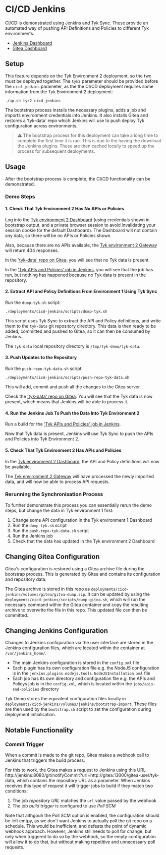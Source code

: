 # CI/CD Jenkins

CI/CD is demonstrated using Jenkins and Tyk Sync. These provide an automated way of pushing API Definitions and Policies to different Tyk environments.

- [Jenkins Dashboard](http://localhost:8070)
- [Gitea Dashboard](http://localhost:13000)

## Setup

This feature depends on the Tyk Environment 2 deployment, so the two must be deployed together. The `tyk2` parameter should be provided before the `cicd-jenkins` parameter, as the the CI/CD deployment requires some information from the Tyk Environment 2 deployment: 

```
./up.sh tyk2 cicd-jenkins
```

The bootstrap process installs the necessary plugins, adds a job and imports environment credentials into Jenkins. It also installs Gitea and restores a 'tyk-data' repo which Jenkins will use to push deploy Tyk configuration across environments.

> :warning: The bootstrap process for this deployment can take a long time to complete the first time it is run. This is due to the having the download the Jenkins plugins. These are then cached locally to speed up the process for subsequent deployments.

## Usage

After the bootstrap process is complete, the CI/CD functionality can be demonstrated.

### Demo Steps

#### 1. Check That Tyk Environment 2 Has No APIs or Policies

Log into the [Tyk environment 2 Dashboard](http://localhost:3002) (using credentials shown in bootstrap output, and a private browser session to avoid invalidating your session cookie for the default Dashboard). The Dashboard will not contain any data, so there will be no APIs or Policies shown.

Also, because there are no APIs available, the [Tyk environment 2 Gateway](http://localhost:8085/basic-open-api/get) will return 404 responses.

In the ['tyk-data' repo on Gitea](http://localhost:13000/gitea-user/tyk-data), you will see that no Tyk data is present.

In the ['Tyk APIs and Policies' job in Jenkins](http://localhost:8070/job/apis-and-policies/job/master/), you will see that the job has run, but nothing has happened because no Tyk data is present in the repository.

#### 2. Extract API and Policy Definitions From Environment 1 Using Tyk Sync

Run the `dump-tyk.sh` script:

```
./deployments/cicd-jenkins/scripts/dump-tyk.sh
```

This script uses Tyk Sync to extract the API and Policy definitions, and write them to the `tyk-data` git repository directory. This data is then ready to be added, committed and pushed to Gitea, so it can then be consumed by Jenkins.

The `tyk-data` local repository directory is `/tmp/tyk-demo/tyk-data`.

#### 3. Push Updates to the Repository

Run the `push-repo-tyk-data.sh` script:

```
./deployments/cicd-jenkins/scripts/push-repo-tyk-data.sh
```

This will add, commit and push all the changes to the Gitea server.

Check the ['tyk-data' repo on Gitea](http://localhost:13000/gitea-user/tyk-data). You will see that the Tyk data is now present, which means that Jenkins will be able to process it.

#### 4. Run the Jenkins Job To Push the Data Into Tyk Environment 2

Run a build for the ['Tyk APIs and Policies' job in Jenkins](http://localhost:8070/job/apis-and-policies/job/master/). 

Now that Tyk data is present, Jenkins will use Tyk Sync to push the APIs and Policies into Tyk Environment 2. 

#### 5. Check That Tyk Environment 2 Has APIs and Policies

In the [Tyk environment 2 Dashboard](http://localhost:3002), the API and Policy definitions will now be available. 

The [Tyk environment 2 Gateway](http://localhost:8085/basic-open-api/get) will have processed the newly imported data, and will now be able to process API requests.

### Rerunning the Synchronisation Process

To further demonstrate this process you can essentially rerun the demo steps, but change the data in Tyk environment 1 first:

1. Change some API configuration in the Tyk environment 1 Dashboard
2. Run the `dump-tyk.sh` script
3. Run the `push-repo-tyk-data.sh` script
4. Run the Jenkins job
5. Check that the data has updated in the Tyk environment 2 Dashboard

## Changing Gitea Configuration

Gitea's configuration is restored using a Gitea archive file during the bootstrap process. This is generated by Gitea and contains its configuration and repository data.

The Gitea archive is stored in this repo as `deployments/cicd-jenkins/volumes/gitea/gitea-dump.zip`. It can be updated by using the `deployments/cicd-jenkins/scripts/dump-gitea.sh`, which will run the necessary command within the Gitea container and copy the resulting archive to overwrite the file in this repo. This updated file can then be committed.

## Changing Jenkins Configuration

Changes to Jenkins configuration via the user interface are stored in the Jenkins configuration files, which are located within the container at `/var/jenkins_home/`.

- The main Jenkins configuration is stored in the `config.xml` file
- Each plugin has its own configuration file e.g. the NodeJS configuration is in the `jenkins.plugins.nodejs.tools.NodeJSInstallation.xml` file
- Each job has its own directory and configuration file e.g. the APIs and Policys job is in the `config.xml`, which is located within the `jobs/apis-and-policies` directory

Tyk Demo stores the equivilent configuration files locally in `deployments/cicd-jenkins/volumes/jenkins/bootstrap-import`. These files are then used by the `bootstrap.sh` script to set the configuration during deployment initialisation.

## Notable Functionality

### Commit Trigger

When a commit is made to the git repo, Gitea makes a webhook call to Jenkins that triggers the build process.

For this to work, the Gitea makes a request to Jenkins using this URL http://jenkins:8080/git/notifyCommit?url=http://gitea:13000/gitea-user/tyk-data, which contains the repository URL as a parameter. When Jenkins receives this type of request it will trigger jobs to build if they match two conditions:

1. The job *repository URL* matches the `url` value passed by the webhook
2. The job *build trigger* is configured to use *Poll SCM*

Note that althgouh the Poll SCM option is enabled, the configuration should be left emtpy, as we don't want Jenkins to actually poll the git repo on a schedule. This would be inefficient, and defeats the point of dynamic webhook approach. However, Jenkins still needs to poll for change, but only when triggered to do so by the webhook, so the empty configuration will allow it to do that, but without making repetitive and unnecessary poll requests.